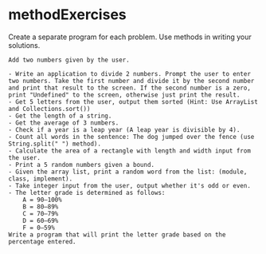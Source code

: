 # methodExercises
Create a separate program for each problem. Use methods in writing your solutions.

    Add two numbers given by the user.

    - Write an application to divide 2 numbers. Prompt the user to enter two numbers. Take the first number and divide it by the second number and print that result to the screen. If the second number is a zero, print "Undefined" to the screen, otherwise just print the result.
    - Get 5 letters from the user, output them sorted (Hint: Use ArrayList and Collections.sort())
    - Get the length of a string.
    - Get the average of 3 numbers.
    - Check if a year is a leap year (A leap year is divisible by 4).
    - Count all words in the sentence: The dog jumped over the fence (use String.split(" ") method).
    - Calculate the area of a rectangle with length and width input from the user. 
    - Print a 5 random numbers given a bound.
    - Given the array list, print a random word from the list: (module, class, implement).
    - Take integer input from the user, output whether it's odd or even.
    - The letter grade is determined as follows:
        A = 90–100%
        B = 80–89%
        C = 70–79%
        D = 60–69%
        F = 0–59%
    Write a program that will print the letter grade based on the percentage entered.


